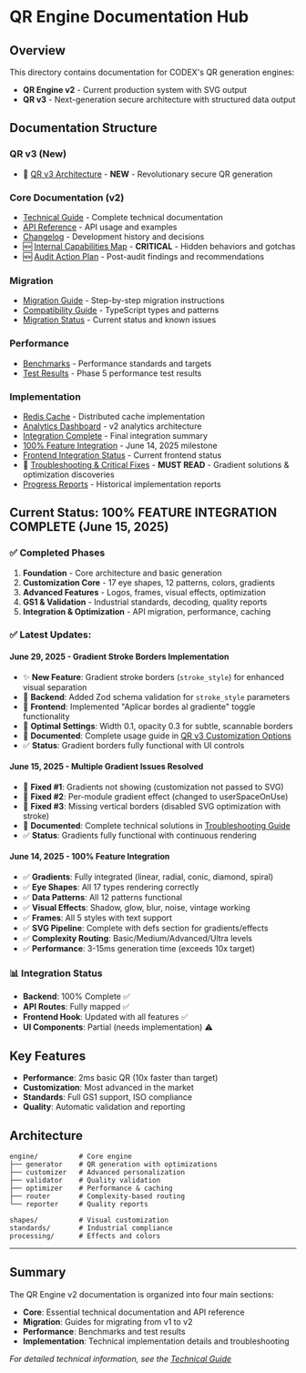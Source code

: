 # QR Engine Documentation Hub

## Overview
This directory contains documentation for CODEX's QR generation engines:
- **QR Engine v2** - Current production system with SVG output
- **QR v3** - Next-generation secure architecture with structured data output

## Documentation Structure

### QR v3 (New)
- 🚀 [QR v3 Architecture](./QR_V3_ARCHITECTURE.md) - **NEW** - Revolutionary secure QR generation

### Core Documentation (v2)
- [Technical Guide](./core/technical-guide.md) - Complete technical documentation
- [API Reference](./core/api-reference.md) - API usage and examples
- [Changelog](./core/changelog.md) - Development history and decisions
- 🆕 [Internal Capabilities Map](./core/internal-capabilities-map.md) - **CRITICAL** - Hidden behaviors and gotchas
- 🆕 [Audit Action Plan](./core/audit-action-plan.md) - Post-audit findings and recommendations

### Migration
- [Migration Guide](./migration/guide.md) - Step-by-step migration instructions
- [Compatibility Guide](./migration/compatibility-guide.md) - TypeScript types and patterns
- [Migration Status](./migration/status.md) - Current status and known issues

### Performance
- [Benchmarks](./performance/benchmarks.md) - Performance standards and targets
- [Test Results](./performance/test-results.md) - Phase 5 performance test results

### Implementation
- [Redis Cache](./implementation/redis-cache.md) - Distributed cache implementation
- [Analytics Dashboard](./implementation/analytics-dashboard.md) - v2 analytics architecture
- [Integration Complete](./implementation/INTEGRATION_COMPLETE.md) - Final integration summary
- [100% Feature Integration](./QR_ENGINE_V2_INTEGRATION_COMPLETE.md) - June 14, 2025 milestone
- [Frontend Integration Status](./FRONTEND_INTEGRATION_STATUS.md) - Current frontend status
- 🔧 [Troubleshooting & Critical Fixes](./implementation/troubleshooting-fixes.md) - **MUST READ** - Gradient solutions & optimization discoveries
- [Progress Reports](./implementation/progress-reports/) - Historical implementation reports

## Current Status: 100% FEATURE INTEGRATION COMPLETE (June 15, 2025)

### ✅ Completed Phases
1. **Foundation** - Core architecture and basic generation
2. **Customization Core** - 17 eye shapes, 12 patterns, colors, gradients
3. **Advanced Features** - Logos, frames, visual effects, optimization
4. **GS1 & Validation** - Industrial standards, decoding, quality reports
5. **Integration & Optimization** - API migration, performance, caching

### ✅ Latest Updates:
#### June 29, 2025 - Gradient Stroke Borders Implementation
- ✨ **New Feature**: Gradient stroke borders (`stroke_style`) for enhanced visual separation
- 🔧 **Backend**: Added Zod schema validation for `stroke_style` parameters
- 🔧 **Frontend**: Implemented "Aplicar bordes al gradiente" toggle functionality
- 📏 **Optimal Settings**: Width 0.1, opacity 0.3 for subtle, scannable borders
- 📝 **Documented**: Complete usage guide in [QR v3 Customization Options](./QR_V3_CUSTOMIZATION_OPTIONS.md)
- ✅ **Status**: Gradient borders fully functional with UI controls

#### June 15, 2025 - Multiple Gradient Issues Resolved
- 🔧 **Fixed #1**: Gradients not showing (customization not passed to SVG)
- 🔧 **Fixed #2**: Per-module gradient effect (changed to userSpaceOnUse)
- 🔧 **Fixed #3**: Missing vertical borders (disabled SVG optimization with stroke)
- 📝 **Documented**: Complete technical solutions in [Troubleshooting Guide](./implementation/troubleshooting-fixes.md)
- ✅ **Status**: Gradients fully functional with continuous rendering

#### June 14, 2025 - 100% Feature Integration
- ✅ **Gradients**: Fully integrated (linear, radial, conic, diamond, spiral)
- ✅ **Eye Shapes**: All 17 types rendering correctly
- ✅ **Data Patterns**: All 12 patterns functional
- ✅ **Visual Effects**: Shadow, glow, blur, noise, vintage working
- ✅ **Frames**: All 5 styles with text support
- ✅ **SVG Pipeline**: Complete with defs section for gradients/effects
- ✅ **Complexity Routing**: Basic/Medium/Advanced/Ultra levels
- ✅ **Performance**: 3-15ms generation time (exceeds 10x target)

### 📊 Integration Status
- **Backend**: 100% Complete ✅
- **API Routes**: Fully mapped ✅
- **Frontend Hook**: Updated with all features ✅
- **UI Components**: Partial (needs implementation) ⚠️

## Key Features
- **Performance**: 2ms basic QR (10x faster than target)
- **Customization**: Most advanced in the market
- **Standards**: Full GS1 support, ISO compliance
- **Quality**: Automatic validation and reporting

## Architecture
```
engine/          # Core engine
├── generator    # QR generation with optimizations
├── customizer   # Advanced personalization
├── validator    # Quality validation
├── optimizer    # Performance & caching
├── router       # Complexity-based routing
└── reporter     # Quality reports

shapes/          # Visual customization
standards/       # Industrial compliance
processing/      # Effects and colors
```

---
## Summary

The QR Engine v2 documentation is organized into four main sections:
- **Core**: Essential technical documentation and API reference
- **Migration**: Guides for migrating from v1 to v2
- **Performance**: Benchmarks and test results
- **Implementation**: Technical implementation details and troubleshooting

*For detailed technical information, see the [Technical Guide](./core/technical-guide.md)*